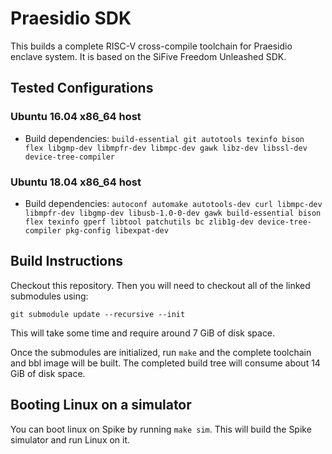 # Praesidio SDK

This builds a complete RISC-V cross-compile toolchain for Praesidio enclave system. It is based on the SiFive Freedom Unleashed SDK.

## Tested Configurations

### Ubuntu 16.04 x86_64 host
- Build dependencies: `build-essential git autotools texinfo bison flex libgmp-dev libmpfr-dev libmpc-dev gawk libz-dev libssl-dev device-tree-compiler`

### Ubuntu 18.04 x86_64 host
- Build dependencies: `autoconf automake autotools-dev curl libmpc-dev libmpfr-dev libgmp-dev libusb-1.0-0-dev gawk build-essential bison flex texinfo gperf libtool patchutils bc zlib1g-dev device-tree-compiler pkg-config libexpat-dev`

## Build Instructions

Checkout this repository. Then you will need to checkout all of the linked submodules using:

`git submodule update --recursive --init`

This will take some time and require around 7 GiB of disk space.

Once the submodules are initialized, run `make` and the complete toolchain and bbl image will be built. The completed build tree will consume about 14 GiB of disk space.

## Booting Linux on a simulator

You can boot linux on Spike by running `make sim`. This will build the Spike simulator and run Linux on it.
